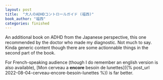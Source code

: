 ```yaml
---
layout: post
title:  "大人のADHDコントロールガイド (福西)"
book_author: "福西"
categories: finished
---
```


An additional book on ADHD from the Japanese perspective, this one recommended by the doctor who made my diagnostic. Not much to say. Kinda generic content though there are some actionnable things in the second part of the book.

For French-speaking audience (though I do remember an english version is also available), [Mon cerveau a **encore** besoin de lunettes]({% post_url 2022-08-04-cerveau-encore-besoin-lunettes %}) is far better.